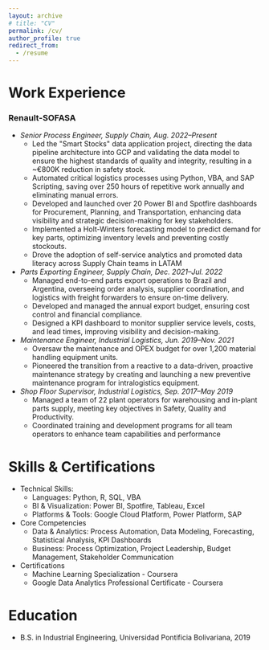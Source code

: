 ```yaml
---
layout: archive
# title: "CV"
permalink: /cv/
author_profile: true
redirect_from:
  - /resume
---
```


<!-- {% include base_path %} -->

Work Experience
======

### Renault-SOFASA
* _Senior Process Engineer, Supply Chain, Aug. 2022–Present_
  * Led the "Smart Stocks" data application project, directing the data pipeline architecture into GCP and validating the data model to ensure the highest standards of quality and integrity, resulting in a ~€800K reduction in safety stock. 
  * Automated critical logistics processes using Python, VBA, and SAP Scripting, saving over 250 hours of repetitive work annually and eliminating manual errors. 
  * Developed and launched over 20 Power BI and Spotfire dashboards for Procurement, Planning, and Transportation, enhancing data visibility and strategic decision-making for key stakeholders. 
  * Implemented a Holt-Winters forecasting model to predict demand for key parts, optimizing inventory levels and preventing costly stockouts. 
  * Drove the adoption of self-service analytics and promoted data literacy across Supply Chain teams in LATAM
* _Parts Exporting Engineer, Supply Chain, Dec. 2021–Jul. 2022_
  * Managed end-to-end parts export operations to Brazil and Argentina, overseeing order analysis, supplier coordination, and logistics with freight forwarders to ensure on-time delivery. 
  * Developed and managed the annual export budget, ensuring cost control and financial compliance. 
  * Designed a KPI dashboard to monitor supplier service levels, costs, and lead times, improving visibility and decision-making. 
* _Maintenance Engineer, Industrial Logistics, Jun. 2019–Nov. 2021_
  * Oversaw the maintenance and OPEX budget for over 1,200 material handling equipment units. 
  * Pioneered the transition from a reactive to a data-driven, proactive maintenance strategy by creating and launching a new preventive maintenance program for intralogistics equipment. 
* _Shop Floor Supervisor, Industrial Logistics, Sep. 2017–May 2019_
  * Managed a team of 22 plant operators for warehousing and in-plant parts supply, meeting key objectives in Safety, Quality and Productivity. 
  * Coordinated training and development programs for all team operators to enhance team capabilities and performance
  
Skills & Certifications
======
* Technical Skills:
  * Languages: Python, R, SQL, VBA
  * BI & Visualization: Power BI, Spotfire, Tableau, Excel
  * Platforms & Tools: Google Cloud Platform, Power Platform, SAP
* Core Competencies
  * Data & Analytics: Process Automation, Data Modeling, Forecasting, Statistical Analysis, KPI Dashboards
  * Business: Process Optimization, Project Leadership, Budget Management, Stakeholder Communication
* Certifications
  * Machine Learning Specialization - Coursera
  * Google Data Analytics Professional Certificate - Coursera

Education
======
* B.S. in Industrial Engineering, Universidad Pontificia Bolivariana, 2019

<!-- Publications
======
  <ul>{% for post in site.publications reversed %}
    {% include archive-single-cv.html %}
  {% endfor %}</ul>
  
Talks
======
  <ul>{% for post in site.talks reversed %}
    {% include archive-single-talk-cv.html  %}
  {% endfor %}</ul>
  
Teaching
======
  <ul>{% for post in site.teaching reversed %}
    {% include archive-single-cv.html %}
  {% endfor %}</ul>
  
Service and leadership
======
* Currently signed in to 43 different slack teams -->
